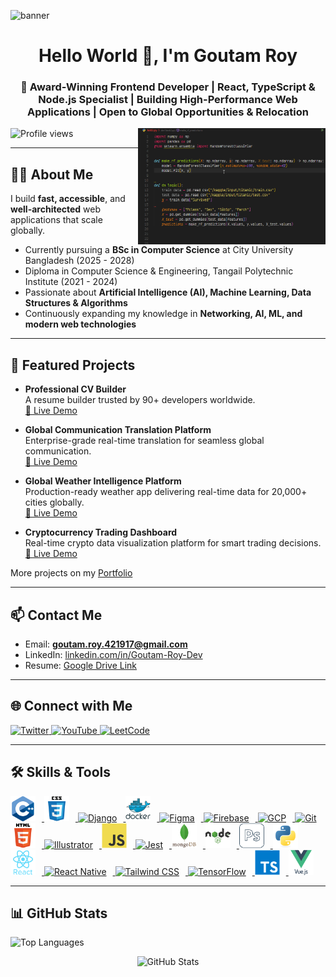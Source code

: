 ![banner]((https://github.com/Goutam245/Goutam245/blob/main/Black%20Blue%20White%20Modern%20Technology%20Company%20Linkedin%20Banner%20(1).png))

<h1 align="center">Hello World 👋, I'm Goutam Roy</h1>

<h3 align="center">
🚀 Award-Winning Frontend Developer | React, TypeScript & Node.js Specialist | Building High-Performance Web Applications | Open to Global Opportunities & Relocation
</h3>

<img align="right" width="300" alt="coding" src="https://github.com/Goutam245/Goutam245/blob/main/Coding%20Gif.gif" />

<p align="left">
  <img src="https://komarev.com/ghpvc/?username=goutam245&label=Profile%20views&color=0e75b6&style=flat" alt="Profile views" />
</p>

---

## 👨‍💻 About Me

I build **fast, accessible**, and **well-architected** web applications that scale globally.  

- Currently pursuing a **BSc in Computer Science** at City University Bangladesh (2025 - 2028)  
- Diploma in Computer Science & Engineering, Tangail Polytechnic Institute (2021 - 2024)  
- Passionate about **Artificial Intelligence (AI), Machine Learning, Data Structures & Algorithms**  
- Continuously expanding my knowledge in **Networking, AI, ML, and modern web technologies**  

---

## 🚀 Featured Projects

- **Professional CV Builder**  
A resume builder trusted by 90+ developers worldwide.  
[🔗 Live Demo](https://resume-builder-web-site.vercel.app/)  

- **Global Communication Translation Platform**  
Enterprise-grade real-time translation for seamless global communication.  
[🔗 Live Demo](https://language-translator-web-application-seven.vercel.app/)  

- **Global Weather Intelligence Platform**  
Production-ready weather app delivering real-time data for 20,000+ cities globally.  
[🔗 Live Demo](https://weather-app-fxjo.vercel.app/)  

- **Cryptocurrency Trading Dashboard**  
Real-time crypto data visualization platform for smart trading decisions.  
[🔗 Live Demo](https://cryptocurrency-dashboard-fawn.vercel.app/)  

More projects on my [Portfolio](https://goutam-roy-portfolio-57.vercel.app/)  

---

## 📫 Contact Me

- Email: **goutam.roy.421917@gmail.com**  
- LinkedIn: [linkedin.com/in/Goutam-Roy-Dev](http://www.linkedin.com/in/Goutam-Roy-Dev)  
- Resume: [Google Drive Link](https://drive.google.com/file/d/1ytcEip7rWduuGaJWy5bdA1s7jh31fTuL/view?usp=sharing)  

---

## 🌐 Connect with Me

<p align="left">
  <a href="https://twitter.com/sportlyword" target="_blank" rel="noopener noreferrer">
    <img src="https://raw.githubusercontent.com/rahuldkjain/github-profile-readme-generator/master/src/images/icons/Social/twitter.svg" alt="Twitter" width="30" height="30" />
  </a>
  <a href="https://www.youtube.com/c/http://www.youtube.com/@viralvibe-360" target="_blank" rel="noopener noreferrer">
    <img src="https://raw.githubusercontent.com/rahuldkjain/github-profile-readme-generator/master/src/images/icons/Social/youtube.svg" alt="YouTube" width="30" height="30" />
  </a>
  <a href="https://leetcode.com/u/goutam57/" target="_blank" rel="noopener noreferrer">
    <img src="https://raw.githubusercontent.com/rahuldkjain/github-profile-readme-generator/master/src/images/icons/Social/leet-code.svg" alt="LeetCode" width="30" height="30" />
  </a>
</p>

---

## 🛠️ Skills & Tools

<p align="left">
  <a href="https://www.w3schools.com/cpp/" target="_blank" rel="noopener noreferrer">
    <img src="https://raw.githubusercontent.com/devicons/devicon/master/icons/cplusplus/cplusplus-original.svg" alt="C++" width="40" height="40" style="margin-right:10px" />
  </a>
  <a href="https://www.w3schools.com/css/" target="_blank" rel="noopener noreferrer">
    <img src="https://raw.githubusercontent.com/devicons/devicon/master/icons/css3/css3-original-wordmark.svg" alt="CSS3" width="40" height="40" style="margin-right:10px" />
  </a>
  <a href="https://www.djangoproject.com/" target="_blank" rel="noopener noreferrer">
    <img src="https://cdn.worldvectorlogo.com/logos/django.svg" alt="Django" width="40" height="40" style="margin-right:10px" />
  </a>
  <a href="https://www.docker.com/" target="_blank" rel="noopener noreferrer">
    <img src="https://raw.githubusercontent.com/devicons/devicon/master/icons/docker/docker-original-wordmark.svg" alt="Docker" width="40" height="40" style="margin-right:10px" />
  </a>
  <a href="https://www.figma.com/" target="_blank" rel="noopener noreferrer">
    <img src="https://www.vectorlogo.zone/logos/figma/figma-icon.svg" alt="Figma" width="40" height="40" style="margin-right:10px" />
  </a>
  <a href="https://firebase.google.com/" target="_blank" rel="noopener noreferrer">
    <img src="https://www.vectorlogo.zone/logos/firebase/firebase-icon.svg" alt="Firebase" width="40" height="40" style="margin-right:10px" />
  </a>
  <a href="https://cloud.google.com" target="_blank" rel="noopener noreferrer">
    <img src="https://www.vectorlogo.zone/logos/google_cloud/google_cloud-icon.svg" alt="GCP" width="40" height="40" style="margin-right:10px" />
  </a>
  <a href="https://git-scm.com/" target="_blank" rel="noopener noreferrer">
    <img src="https://www.vectorlogo.zone/logos/git-scm/git-scm-icon.svg" alt="Git" width="40" height="40" style="margin-right:10px" />
  </a>
  <a href="https://www.w3.org/html/" target="_blank" rel="noopener noreferrer">
    <img src="https://raw.githubusercontent.com/devicons/devicon/master/icons/html5/html5-original-wordmark.svg" alt="HTML5" width="40" height="40" style="margin-right:10px" />
  </a>
  <a href="https://www.adobe.com/in/products/illustrator.html" target="_blank" rel="noopener noreferrer">
    <img src="https://www.vectorlogo.zone/logos/adobe_illustrator/adobe_illustrator-icon.svg" alt="Illustrator" width="40" height="40" style="margin-right:10px" />
  </a>
  <a href="https://developer.mozilla.org/en-US/docs/Web/JavaScript" target="_blank" rel="noopener noreferrer">
    <img src="https://raw.githubusercontent.com/devicons/devicon/master/icons/javascript/javascript-original.svg" alt="JavaScript" width="40" height="40" style="margin-right:10px" />
  </a>
  <a href="https://jestjs.io" target="_blank" rel="noopener noreferrer">
    <img src="https://www.vectorlogo.zone/logos/jestjsio/jestjsio-icon.svg" alt="Jest" width="40" height="40" style="margin-right:10px" />
  </a>
  <a href="https://www.mongodb.com/" target="_blank" rel="noopener noreferrer">
    <img src="https://raw.githubusercontent.com/devicons/devicon/master/icons/mongodb/mongodb-original-wordmark.svg" alt="MongoDB" width="40" height="40" style="margin-right:10px" />
  </a>
  <a href="https://nodejs.org" target="_blank" rel="noopener noreferrer">
    <img src="https://raw.githubusercontent.com/devicons/devicon/master/icons/nodejs/nodejs-original-wordmark.svg" alt="Node.js" width="40" height="40" style="margin-right:10px" />
  </a>
  <a href="https://www.photoshop.com/en" target="_blank" rel="noopener noreferrer">
    <img src="https://raw.githubusercontent.com/devicons/devicon/master/icons/photoshop/photoshop-line.svg" alt="Photoshop" width="40" height="40" style="margin-right:10px" />
  </a>
  <a href="https://www.python.org" target="_blank" rel="noopener noreferrer">
    <img src="https://raw.githubusercontent.com/devicons/devicon/master/icons/python/python-original.svg" alt="Python" width="40" height="40" style="margin-right:10px" />
  </a>
  <a href="https://reactjs.org/" target="_blank" rel="noopener noreferrer">
    <img src="https://raw.githubusercontent.com/devicons/devicon/master/icons/react/react-original-wordmark.svg" alt="React" width="40" height="40" style="margin-right:10px" />
  </a>
  <a href="https://reactnative.dev/" target="_blank" rel="noopener noreferrer">
    <img src="https://reactnative.dev/img/header_logo.svg" alt="React Native" width="40" height="40" style="margin-right:10px" />
  </a>
  <a href="https://tailwindcss.com/" target="_blank" rel="noopener noreferrer">
    <img src="https://www.vectorlogo.zone/logos/tailwindcss/tailwindcss-icon.svg" alt="Tailwind CSS" width="40" height="40" style="margin-right:10px" />
  </a>
  <a href="https://www.tensorflow.org" target="_blank" rel="noopener noreferrer">
    <img src="https://www.vectorlogo.zone/logos/tensorflow/tensorflow-icon.svg" alt="TensorFlow" width="40" height="40" style="margin-right:10px" />
  </a>
  <a href="https://www.typescriptlang.org/" target="_blank" rel="noopener noreferrer">
    <img src="https://raw.githubusercontent.com/devicons/devicon/master/icons/typescript/typescript-original.svg" alt="TypeScript" width="40" height="40" style="margin-right:10px" />
  </a>
  <a href="https://vuejs.org/" target="_blank" rel="noopener noreferrer">
    <img src="https://raw.githubusercontent.com/devicons/devicon/master/icons/vuejs/vuejs-original-wordmark.svg" alt="Vue.js" width="40" height="40" style="margin-right:10px" />
  </a>
</p>

---

## 📊 GitHub Stats

<p align="left">
  <img src="https://github-readme-stats.vercel.app/api/top-langs?username=goutam245&show_icons=true&locale=en&layout=compact" alt="Top Languages" />
</p>

<p align="center">
  <img src="https://github-readme-stats.vercel.app/api?username=goutam245&show_icons=true&locale=en" alt="GitHub Stats" />
</p>

